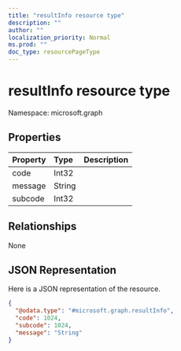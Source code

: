 ```yaml
---
title: "resultInfo resource type"
description: ""
author: ""
localization_priority: Normal
ms.prod: ""
doc_type: resourcePageType
---
```


# resultInfo resource type


Namespace: microsoft.graph



## Properties
|Property|Type|Description|
|:---|:---|:---|
|code|Int32||
|message|String||
|subcode|Int32||

## Relationships
None

## JSON Representation
Here is a JSON representation of the resource.
<!-- {
  "blockType": "resource",
  "@odata.type": "microsoft.graph.resultInfo"
}
-->
``` json
{
  "@odata.type": "#microsoft.graph.resultInfo",
  "code": 1024,
  "subcode": 1024,
  "message": "String"
}
```

